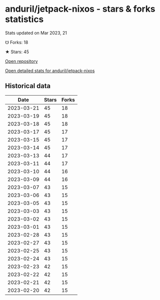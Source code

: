 # anduril/jetpack-nixos - stars & forks statistics

Stats updated on Mar 2023, 21

☋ Forks: 18

★ Stars: 45

[Open repository](https://github.com/anduril/jetpack-nixos)

[Open detailed stats for anduril/jetpack-nixos](https://reviewgithub.com/rep/anduril/jetpack-nixos)

## Historical data
| Date | Stars | Forks |
|------|-------|-------|
| 2023-03-21 | 45 | 18 | 
| 2023-03-19 | 45 | 18 | 
| 2023-03-18 | 45 | 18 | 
| 2023-03-17 | 45 | 17 | 
| 2023-03-15 | 45 | 17 | 
| 2023-03-14 | 45 | 17 | 
| 2023-03-13 | 44 | 17 | 
| 2023-03-11 | 44 | 17 | 
| 2023-03-10 | 44 | 16 | 
| 2023-03-09 | 44 | 16 | 
| 2023-03-07 | 43 | 15 | 
| 2023-03-06 | 43 | 15 | 
| 2023-03-05 | 43 | 15 | 
| 2023-03-03 | 43 | 15 | 
| 2023-03-02 | 43 | 15 | 
| 2023-03-01 | 43 | 15 | 
| 2023-02-28 | 43 | 15 | 
| 2023-02-27 | 43 | 15 | 
| 2023-02-25 | 43 | 15 | 
| 2023-02-24 | 43 | 15 | 
| 2023-02-23 | 42 | 15 | 
| 2023-02-22 | 42 | 15 | 
| 2023-02-21 | 42 | 15 | 
| 2023-02-20 | 42 | 15 | 

